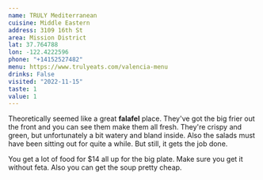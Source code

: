 ```yaml
---
name: TRULY Mediterranean
cuisine: Middle Eastern
address: 3109 16th St
area: Mission District
lat: 37.764788
lon: -122.4222596
phone: "+14152527482"
menu: https://www.trulyeats.com/valencia-menu
drinks: False
visited: "2022-11-15"
taste: 1
value: 1
---
```


Theoretically seemed like a great **falafel** place. They've got the big frier out the front and you can see them make them all fresh. They're crispy and green, but unfortunately a bit watery and bland inside. Also the salads must have been sitting out for quite a while. But still, it gets the job done.

You get a lot of food for $14 all up for the big plate. Make sure you get it without feta. Also you can get the soup pretty cheap. 
